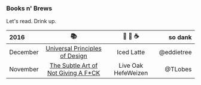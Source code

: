 ### Books n' Brews

Let's read. Drink up.

| 2016 | :books: | :tea: :beer: :coffee: | so dank
| :---         |     :---:      |     :---:      |         ---: |
| December | <a href="https://www.amazon.com/gp/product/1592535879/ref=as_li_tl?ie=UTF8&tag=timl0a-20&camp=1789&creative=9325&linkCode=as2&creativeASIN=1592535879&linkId=3c1053d1d76546198a05773ac02fd864">Universal Principles of Design</a> | Iced Latte | @eddietree |
| November | <a href="https://www.amazon.com/gp/product/0062457713/ref=as_li_tl?ie=UTF8&tag=timl0a-20&camp=1789&creative=9325&linkCode=as2&creativeASIN=0062457713&linkId=38955f8b990af9b2fe5adc9e070f543d">The Subtle Art of Not Giving A F*CK</a> | Live Oak HefeWeizen | @TLobes |

